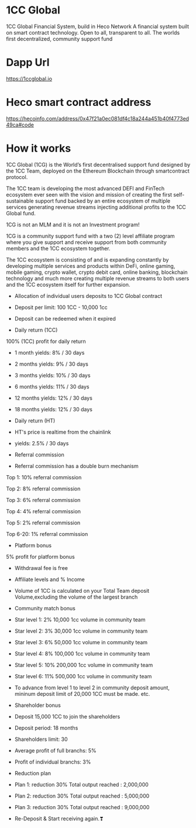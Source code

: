 # 1CC Global
1CC Global Financial System, build in Heco Network
A financial system built on smart contract technology. Open to all, transparent to all.
The worlds first decentralized, community support fund

# Dapp Url
https://1ccglobal.io

# Heco smart contract address
https://hecoinfo.com/address/0x47f21a0ec081df4c18a244a451b40f4773ed49ca#code

# How it works

1CC Global (1CG) is the World’s first decentralised support fund designed by the 1CC Team, deployed on the Ethereum Blockchain through smartcontract protocol.

The 1CC team is developing the most advanced DEFI and FinTech ecosystem ever seen with the vision and mission of creating the first self-sustainable support fund backed by an entire ecosystem of multiple services generating revenue streams injecting additional profits to the 1CC Global fund.

1CG is not an MLM and it is not an Investment program!

1CG is a community support fund with a two (2) level affiliate program where you give support and receive support from both community members and the 1CC ecosystem together.

The 1CC ecosystem is consisting of and is expanding constantly by developing multiple services and products within DeFi, online gaming, mobile gaming, crypto wallet, crypto debit card, online banking, blockchain technology and much more creating multiple revenue streams to both users and the 1CC ecosystem itself for further expansion.

- Allocation of individual users deposits to 1CC Global contract

- Deposit per limit: 100 1CC - 10,000 1cc

- Deposit can be redeemed when it expired

- Daily return (1CC)

100% (1CC) profit for daily return

- 1 month yields:
8% / 30 days

- 2 months yields:
9% / 30 days

- 3 months yields:
10% / 30 days

- 6 months yields:
11% / 30 days

- 12 months yields:
12% / 30 days

- 18 months yields:
12% / 30 days

- Daily return (HT)

- HT's price is realtime from the chainlink

- yields: 2.5% / 30 days

- Referral commission

- Referral commission has a double burn mechanism

Top 1:
10% referral commission

Top 2:
8% referral commission

Top 3:
6% referral commission

Top 4:
4% referral commission

Top 5:
2% referral commission

Top 6-20:
1% referral commission

- Platform bonus

5% profit for platform bonus

- Withdrawal fee is free

- Affiliate levels and % Income

- Volume of 1CC is calculated on your Total Team deposit Volume,excluding the volume of the largest branch

- Community match bonus

- Star level 1: 2%
10,000 1cc volume in community team

- Star level 2: 3%
30,000 1cc volume in community team

- Star level 3: 6%
50,000 1cc volume in community team

- Star level 4: 8%
100,000 1cc volume in community team

- Star level 5: 10%
200,000 1cc volume in community team

- Star level 6: 11%
500,000 1cc volume in community team

- To advance from level 1 to level 2 in community deposit amount, mininum deposit limit of 20,000 1CC must be made. etc.

- Shareholder bonus

- Deposit 15,000 1CC to join the shareholders

- Deposit period: 18 months

- Shareholders limit: 30

- Average profit of full branchs: 5%

- Profit of individual branchs: 3%

- Reduction plan

- Plan 1: reduction 30%
Total output reached : 2,000,000

- Plan 2: reduction 30%
Total output reached : 5,000,000

- Plan 3: reduction 30%
Total output reached : 9,000,000

- Re-Deposit & Start receiving again.❣
